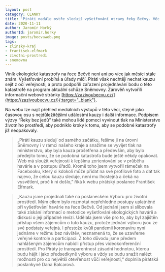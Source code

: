 ```yaml
---
layout: post
category: CLANKY
title: 'Piráti nadále ostře sledují vyšetřování otravy řeky Bečvy. Věc chtějí projednat ve Sněmovně, veřejnost informují i pomocí nového webu'
date: 2020-11-11
author: Jaromír Horký
authorId: jaromir.horky
image: posts/becvaweb.png
tags: 
- zlinsky-kraj
- frantisek-elfmark
- zivotni-prostredi
- snemovna
---
```

Viník ekologické katastrofy na řece Bečvě není ani po více jak měsíci stále znám. Vyšetřování probíhá a úřady mlčí. Piráti však nechtějí nechat kauzu sejít z očí veřejnosti, a proto podpořili zařazení projednávání bodu o této katastrofě na program aktuální schůze Sněmovny. Zárověň vytvořili informační webové stránky [https://zazivoubecvu.cz/](https://zazivoubecvu.cz/){:target="_blank"}. 

Na webu lze najít přehled mediálních výstupů v této věci, stejně jako časovou osu s nejdůležitějšími událostmi kauzy i další informace. Podpisem výzvy “Řeky bez jedů” také mohou lidé pomoci vyvinout tlak na Ministerstvo životního prostředí, aby podniklo kroky k tomu, aby se podobné katastrofy již neopakovaly.

> „Piráti kauzu sledují od samého začátku, řešíme ji na úrovni Sněmovny i v rámci našeho kraje a snažíme se vyvíjet tlak na ministerstvo, aby byla kauza prošetřena a především, aby bylo předejito tomu, že se podobná katastrofa bude ještě někdy opakovat. Web má sloužit veřejnosti k lepšímu zorientování se v průběhu havárie a v postupu úřadů. Kromě toho jsem vytvořil rámeček na Facebooku, který si kdokoli může přidat na své profilové foto a dát tak najevo, že celou kauzu sleduje, není mu lhostejná a čeká na vysvětlení, proč k ní došlo,” říká k webu pirátský poslanec František Elfmark.  

> „Kauzu jsme projednali také na poslaneckém Výboru pro životní prostředí. Mým cílem bylo rozmotat nepřehledné postupy uplatněné při vyšetřování havárie na řece Bečvě. Od jednání jsem si slibovala také získání informací o metodice vyšetřování ekologických havárií a diskusi o její případné revizi. Udělala jsem vše pro to, aby byl zajištěn přístup všem zájemcům o tuto kauzu, protože jednání výboru jsou ze své podstaty veřejná. I přestože kvůli pandemii koronaviru nyní jednáme v režimu bez návštěv, neznamená to, že se uzavřeme veřejné kontrole a participaci. Z toho důvodu jsme předem nahlášeným zájemcům nabídli přístup přes videokonferenční prostředí. Pro Piráty je transparentnost zásadní hodnotou, kterou budu hájit i jako předsedkyně výboru a vždy se budu snažit nalézt možnosti pro co největší otevřenost vůči veřejnosti,“ doplnila pirátská poslankyně Dana Balcarová.  
